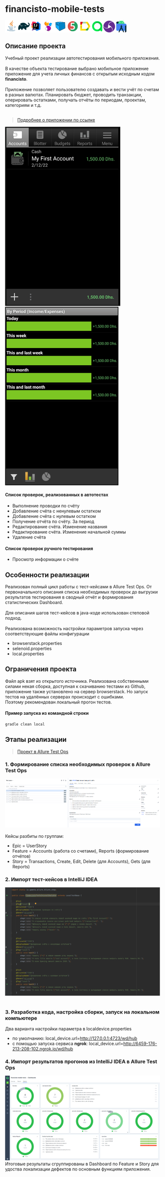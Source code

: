 # financisto-mobile-tests
![This is an image](/icons/Java.png)![This is an image](/icons/Gradle.png)![This is an image](/icons/Intelij_IDEA.png)![This is an image](/icons/Selenide.png)![This is an image](/icons/Selenoid.png)![This is an image](/icons/JUnit5.png)![This is an image](/icons/Allure_Report.png)![This is an image](/icons/AllureTestOps.png)![This is an image](/icons/appium.png) ![This is an image](/icons/androidstudio.png)
## Описание проекта
Учебный проект реализации автотестирования мобильного приложения.<br/></br>
В качестве объекта тестирование выбрано мобильное приложение приложение для учета личных финансов с открытым исходным кодом **financisto**.<br/></br>
Приложение позволяет пользователю создавать и вести учёт по счетам в разных валютах. Планировать бюджет, проводить транзакции, оперировать остатками, получать отчёты по периодам, проектам, категориям  и т.д.<br/></br>
> <a target="_blank" href="https://play.google.com/store/apps/details?id=ru.orangesoftware.financisto&hl=ru&gl=US"> Подробнее о приложении по ссылке</a>

<img src="/images/page.png" wight=70px heigth=100px> <img src="/images/page2.png" wight=70px heigth=100px></br>

#### Список проверок, реализованных в автотестах
- Выполнение проводки по счёту
- Добавление счёта c ненулевым остатком
- Добавление счёта c нулевым остатком
- Получение отчёта по счёту. За период
- Редактирование счёта. Изменение названия
- Редактирование счёта. Изменение начальной суммы
- Удаление счёта
#### Список проверок ручного тестирования
- Просмотр информации о счёте

## Особенности реализации
Реализован полный цикл работы с тест-кейсами в Allure Test Ops. От первоначального описания списка необходимых проверок до выгрузки результатов тестирования в сводный отчёт и формирования статистических Dashboard.<br/></br>
Для описания шагов тест-кейсов в java-коде использован степовой подход.<br/></br>
Реализована возможность настройки параметров запуска через соответствующие файлы конфигурации
- browserstack.properties
- selenoid.properties
- local.properties

## Ограничения проекта
Файл apk взят из открытого источника. Реализована собственными силами некая сборка, доступная к скачиванию тестами из Github, приложение также установлено на сервер browserstack. Но запуск тестов на удалённых серверах происходит с ошибками.<br/> 
Поэтому рекомендован локальный прогон тестов.

#### Пример запуска из командной строки
```bash
gradle clean local
```

## Этапы реализации
> <a target="_blank" href="https://allure.autotests.cloud/project/1000/dashboards/1881"> Проект в Allure Test Ops</a>
### 1. Формирование списка необходимых проверок в Allure Test Ops
<img src="/images/manual_list.png"><br/></br>
Кейсы разбиты по группам:
- Epic = UserStory
- Feature = Accounts (работа со счетами), Reports (формирование отчётов)
- Story = Transactions, Create, Edit, Delete (для Accounts), Gets (для Reports)

### 2. Импорт тест-кейсов в IntelliJ IDEA
<img src="/images/import cases from allure to.png"><br/></br>

### 3. Разработка кода, настройка сборки, запуск на локальном компьютере
Два варианта настройки параметра в localdevice.properties
- по умолчанию: local_device.url=http://127.0.0.1:4723/wd/hub
- c помощью запуска сервиса **ngrok**: local_device.url=http://6459-176-213-208-102.ngrok.io/wd/hub

### 4. Импорт результатов прогонов из IntelliJ IDEA в Allure Test Ops
<img src="/images/dashboard.png">
Итоговые результаты сгруппированы в Dashboard по Feature и Story для удоства локализации дефектов по основным функциям приложения.
